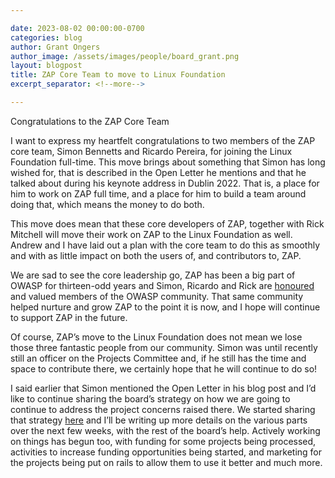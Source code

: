 ```yaml
---

date: 2023-08-02 00:00:00-0700
categories: blog
author: Grant Ongers
author_image: /assets/images/people/board_grant.png
layout: blogpost
title: ZAP Core Team to move to Linux Foundation
excerpt_separator: <!--more-->

---
```


Congratulations to the ZAP Core Team

I want to express my heartfelt congratulations to two members of the ZAP core team, Simon Bennetts and Ricardo Pereira, for joining the Linux Foundation full-time. This move brings about something that Simon has long wished for, that is described in the Open Letter he mentions and that he talked about during his keynote address in Dublin 2022. That is, a place for him to work on ZAP full time, and a place for him to build a team around doing that, which means the money to do both.

<!--more-->

This move does mean that these core developers of ZAP, together with Rick Mitchell will move their work on ZAP to the Linux Foundation as well. Andrew and I have laid out a plan with the core team to do this as smoothly and with as little impact on both the users of, and contributors to, ZAP.

We are sad to see the core leadership go, ZAP has been a big part of OWASP for thirteen-odd years and Simon, Ricardo and Rick are [honoured](https://owasp.org/awards/#div-distinguished) and valued members of the OWASP community. That same community helped nurture and grow ZAP to the point it is now, and I hope will continue to support ZAP in the future.

Of course, ZAP’s move to the Linux Foundation does not mean we lose those three fantastic people from our community. Simon was until recently still an officer on the Projects Committee and, if he still has the time and space to contribute there, we certainly hope that he will continue to do so!

I said earlier that Simon mentioned the Open Letter in his blog post and I’d like to continue sharing the board’s strategy on how we are going to continue to address the project concerns raised there. We started sharing that strategy [here](https://owasp.org/blog/2023/03/31/owasp-strategy-2023-1.html) and I’ll be writing up more details on the various parts over the next few weeks, with the rest of the board’s help. Actively working on things has begun too, with funding for some projects being processed, activities to increase funding opportunities being started, and marketing for the projects being put on rails to allow them to use it better and much more.
